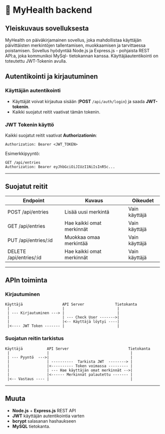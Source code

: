 # 📖 MyHealth backend

## Yleiskuvaus sovelluksesta

MyHealth on päiväkirjamainen sovellus, joka mahdollistaa käyttäjän päivittäisten merkintöjen tallentamisen,
muokkaamisen ja tarvittaessa poistamisen. Sovellus hyödyntää Node.js ja Express.js - pohjaista REST API:a, joka kommunikoi MySql- tietokannan kanssa. 
Käyttäjäautentikointi on toteutettu JWT-Tokenin avulla.

## Autentikointi ja kirjautuminen

### **Käyttäjän autentikointi**
- Käyttäjät voivat kirjautua sisään (**POST** `/api/auth/login`) ja saada **JWT-tokenin**.  
- Kaikki suojatut reitit vaativat tämän tokenin. 

### **JWT Tokenin käyttö**
Kaikki suojatut reitit vaativat **Authorizationin**:
```http
Authorization: Bearer <JWT_TOKEN>
```
Esimerkkipyyntö:
```http
GET /api/entries
Authorization: Bearer eyJhbGciOiJIUzI1NiIsInR5c...
```

---

## Suojatut reitit

| **Endpoint**               | **Kuvaus**                 | **Oikeudet**    |
|----------------------------|----------------------------|-----------------|
|   POST /api/entries        | Lisää uusi merkintä        | Vain käyttäjä   |
|   GET /api/entries         | Hae kaikki omat merkinnät  | Vain käyttäjä   |
|   PUT /api/entries/:id     | Muokkaa omaa merkintää     | Vain käyttäjä   |
|   DELETE /api/entries/:id  | Hae kaikki omat merkinnät  | Vain käyttäjä   |

---

## APIn toiminta

### **Kirjautuminen**
```
Käyttäjä                  API Server              Tietokanta
 |                        |                        |
 | --- Kirjautuminen ---> |                        |
 |                        | --- Check User ------->|
 |                        |<-- Käyttäjä löytyi ----|
 |<---- JWT Token ------- |                        |
```

### **Suojatun reitin tarkistus**
```
Käyttäjä           API Server                           Tietokanta
 |                 |                                     |
 | --- Pyyntö  --->|                                     |
 |                 | ----------  Tarkista JWT  --------> |
 |                 |<---------- Token voimassa --------- |
 |                 | --- Hae käyttäjän omat merkinnät -->|
 |                 |<------ Merkinnät palautettu ------- |
 |<-- Vastaus ---- |                                     |
```

---

## Muuta
- **Node.js** + **Express.js** REST API
- **JWT** käyttäjän autentikointia varten
- **bcrypt** salasanan hashaukseen
- **MySQL** tietokanta.
